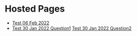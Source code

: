 <h1>Hosted Pages</h1>
<ul>
    <li><a href = "https://ni-t-in.github.io/Test/Test%2006%20Feb%202022/index.html">Test 06 Feb 2022</a></li>
    <li><a href = "https://ni-t-in.github.io/Test/Test%2006%30Jan%202022/Question1.html">Test 30 Jan 2022 Question1</a>
          <a href = "https://ni-t-in.github.io/Test/Test%2006%30Jan%202022/Question2.html">Test 30 Jan 2022 Question2</a>
     </li>      
</ul>
